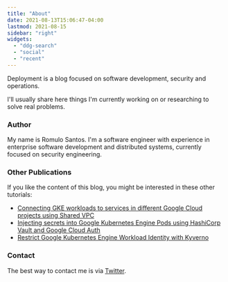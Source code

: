 ```yaml
---
title: "About"
date: 2021-08-13T15:06:47-04:00
lastmod: 2021-08-15
sidebar: "right"
widgets:
  - "ddg-search"
  - "social"
  - "recent"
---
```

Deployment is a blog focused on software development, security and operations.

I'll usually share here things I'm currently working on or researching to solve real problems.

### Author

My name is Romulo Santos. I'm a software engineer with experience in enterprise software development and distributed systems, currently focused on security engineering.


### Other Publications

If you like the content of this blog, you might be interested in these other tutorials:

- [Connecting GKE workloads to services in different Google Cloud projects using Shared VPC](https://cloud.google.com/community/tutorials/shared-vpc-gke-cloud-memorystore)
- [Injecting secrets into Google Kubernetes Engine Pods using HashiCorp Vault and Google Cloud Auth](https://cloud.google.com/community/tutorials/vault-injector-gke)
- [Restrict Google Kubernetes Engine Workload Identity with Kyverno](https://cloud.google.com/community/tutorials/restrict-workload-identity-with-kyverno)


### Contact

The best way to contact me is via [Twitter](https://twitter.com/soeirosantos_).
